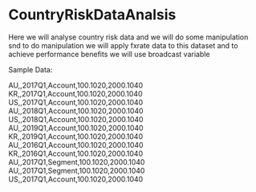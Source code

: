 # CountryRiskDataAnalsis
Here we will analyse country risk data and we will do some manipulation snd to do manipulation 
we will apply fxrate data to this dataset and to achieve performance benefits 
we will use broadcast variable

Sample Data:

AU,,2017Q1,Account,100.1020,2000.1040
KR,,2017Q1,Account,100.1020,2000.1040
US,,2017Q1,Account,100.1020,2000.1040
AU,,2018Q1,Account,100.1020,2000.1040
US,,2018Q1,Account,100.1020,2000.1040
AU,,2019Q1,Account,100.1020,2000.1040
KR,,2019Q1,Account,100.1020,2000.1040
AU,,2016Q1,Account,100.1020,2000.1040
KR,,2016Q1,Account,100.1020,2000.1040
AU,,2017Q1,Segment,100.1020,2000.1040
AU,,2017Q1,Segment,100.1020,2000.1040
US,,2017Q1,Account,100.1020,2000.1040
